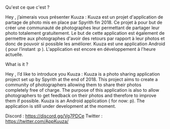 Qu'est ce que c'est ? 

Hey , j’aimerais vous présenter Kuuza : Kuuza est un projet d'application de partage de photo mis en place par Spyrith fin 2018. Ce projet à pour but de créer une communauté de photographes leur permettant de partager leur photo totalement gratuitement. Le but de cette application est également de permettre aux photographes d'avoir des retours par rapport à leur photos et donc de pouvoir si possible les améliorer. Kuuza est une application Android ( pour l’instant :p ). L'application est encore en développement à l'heure actuelle.

What is it ?

 Hey , I’d like to introduce you Kuuza : Kuuza is a photo sharing application project set up by Spyrith at the end of 2018. This project aims to create a community of photographers allowing them to share their photos completely free of charge. The purpose of this application is also to allow photographers to get feedback on their photos and therefore to improve them if possible. Kuuza is an Android application ( for now: p). The application is still under development at the moment. 

Discord : https://discord.gg/Vg7PDCe 
Twitter : https://twitter.com/AppKuuza/
